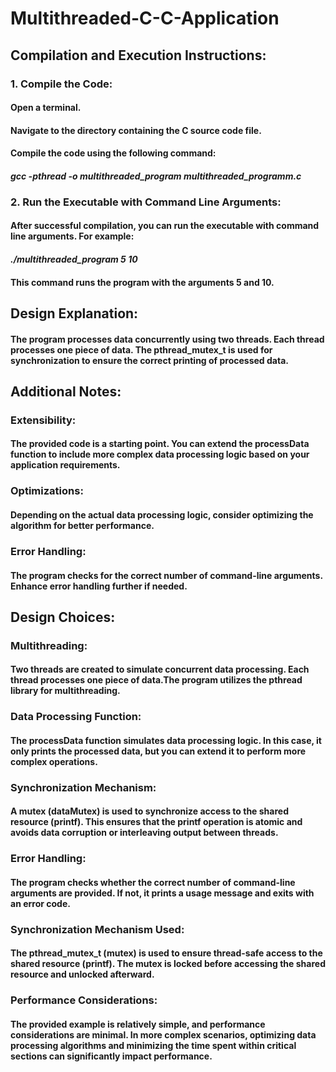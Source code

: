 # Multithreaded-C-C-Application
## Compilation and Execution Instructions:

### 1. Compile the Code:
####   Open a terminal.
####   Navigate to the directory containing the C source code file.
####   Compile the code using the following command:
####   _**gcc -pthread -o multithreaded_program multithreaded_programm.c**_
### 2. Run the Executable with Command Line Arguments:
####   After successful compilation, you can run the executable with command line arguments. For example:
####   _**./multithreaded_program 5 10**_
####   This command runs the program with the arguments 5 and 10.

## Design Explanation:
#### The program processes data concurrently using two threads. Each thread processes one piece of data. The pthread_mutex_t is used for synchronization to ensure the correct printing of processed data.
## Additional Notes:
### Extensibility:
#### The provided code is a starting point. You can extend the processData function to include more complex data processing logic based on your application requirements.
### Optimizations:
#### Depending on the actual data processing logic, consider optimizing the algorithm for better performance.
### Error Handling:
#### The program checks for the correct number of command-line arguments. Enhance error handling further if needed.
## Design Choices:
### Multithreading:
####  Two threads are created to simulate concurrent data processing. Each thread processes one piece of data.The program utilizes the pthread library for multithreading.
### Data Processing Function:
####  The processData function simulates data processing logic. In this case, it only prints the processed data, but you can extend it to perform more complex operations.
### Synchronization Mechanism:
####  A mutex (dataMutex) is used to synchronize access to the shared resource (printf). This ensures that the printf operation is atomic and avoids data corruption or interleaving output between threads.
### Error Handling:
####  The program checks whether the correct number of command-line arguments are provided. If not, it prints a usage message and exits with an error code.
### Synchronization Mechanism Used:
####  The pthread_mutex_t (mutex) is used to ensure thread-safe access to the shared resource (printf). The mutex is locked before accessing the shared resource and unlocked afterward.
### Performance Considerations:
#### The provided example is relatively simple, and performance considerations are minimal. In more complex scenarios, optimizing data processing algorithms and minimizing the time spent within critical sections can significantly impact performance.
